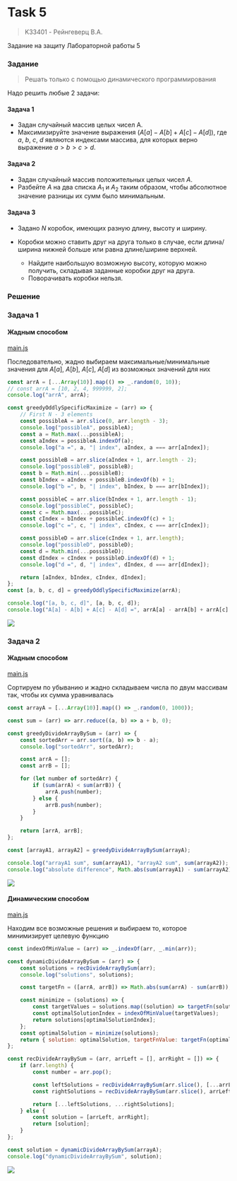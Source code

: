 # Task 5
> K33401 - Рейнгеверц В.А.

Задание на защиту Лабораторной работы 5

### Задание
> Решать только с помощью динамического программирования


Надо решить любые 2 задачи:

#### Задача 1

- Задан случайный массив целых чисел A. 
- Максимизируйте значение выражения $\left(A[a] - A[b] + A[c] - A[d]\right)$, где $a$, $b$, $c$, $d$ являются индексами массива, для которых верно выражение $a > b > c > d$.

#### Задача 2

- Задан случайный массив положительных целых чисел $А$. 
- Разбейте $А$ на два списка $А_1$ и $А_2$ таким образом, чтобы абсолютное значение разницы их сумм было минимальным.

#### Задача 3

- Задано $N$ коробок, имеющих разную длину, высоту и ширину.

- Коробки можно ставить друг на друга только в случае, если длина/ширина нижней больше или равна длине/ширине верхней. 
  - Найдите наибольшую возможную высоту, которую можно получить, складывая заданные коробки друг на друга. 
  - Поворачивать коробки нельзя.


### Решение

### Задача 1

#### Жадным способом


[main.js](main.js#L5)

Последовательно, жадно выбираем максимальные/минимальные значения для $A[a]$, $A[b]$, $A[c]$, $A[d]$ из возможных значений для них

```js
const arrA = [...Array(10)].map(() => _.random(0, 10));
// const arrA = [10, 2, 4, 999999, 2];
console.log("arrA", arrA);

const greedyOddlySpecificMaximize = (arr) => {
    // First N - 3 elements
    const possibleA = arr.slice(0, arr.length - 3);
    console.log("possibleA", possibleA);
    const a = Math.max(...possibleA);
    const aIndex = possibleA.indexOf(a);
    console.log("a =", a, "| index", aIndex, a === arr[aIndex]);

    const possibleB = arr.slice(aIndex + 1, arr.length - 2);
    console.log("possibleB", possibleB);
    const b = Math.min(...possibleB);
    const bIndex = aIndex + possibleB.indexOf(b) + 1;
    console.log("b =", b, "| index", bIndex, b === arr[bIndex]);

    const possibleC = arr.slice(bIndex + 1, arr.length - 1);
    console.log("possibleC", possibleC);
    const c = Math.max(...possibleC);
    const cIndex = bIndex + possibleC.indexOf(c) + 1;
    console.log("c =", c, "| index", cIndex, c === arr[cIndex]);

    const possibleD = arr.slice(cIndex + 1, arr.length);
    console.log("possibleD", possibleD);
    const d = Math.min(...possibleD);
    const dIndex = cIndex + possibleD.indexOf(d) + 1;
    console.log("d =", d, "| index", dIndex, d === arr[dIndex]);

    return [aIndex, bIndex, cIndex, dIndex];
};
const [a, b, c, d] = greedyOddlySpecificMaximize(arrA);

console.log("[a, b, c, d]", [a, b, c, d]);
console.log("A[a] - A[b] + A[c] - A[d] =", arrA[a] - arrA[b] + arrA[c] - arrA[d]);
```


![](https://i.imgur.com/3MlpapU.png)




### Задача 2


#### Жадным способом

[main.js](main.js#L45)


Сортируем по убыванию и жадно складываем числа по двум массивам так, чтобы их сумма уравнивалась

```js
const arrayA = [...Array(10)].map(() => _.random(0, 1000));

const sum = (arr) => arr.reduce((a, b) => a + b, 0);

const greedyDivideArrayBySum = (arr) => {
    const sortedArr = arr.sort((a, b) => b - a);
    console.log("sortedArr", sortedArr);

    const arrA = [];
    const arrB = [];

    for (let number of sortedArr) {
        if (sum(arrA) < sum(arrB)) {
            arrA.push(number);
        } else {
            arrB.push(number);
        }
    }

    return [arrA, arrB];
};

const [arrayA1, arrayA2] = greedyDivideArrayBySum(arrayA);

console.log("arrayA1 sum", sum(arrayA1), "arrayA2 sum", sum(arrayA2));
console.log("absolute difference", Math.abs(sum(arrayA1) - sum(arrayA2)));
```

![](https://i.imgur.com/6twA3Df.png)


#### Динамическим способом

[main.js](main.js#L79)

Находим все возможные решения и выбираем то, которое минимизирует целевую функцию

```js
const indexOfMinValue = (arr) => _.indexOf(arr, _.min(arr));

const dynamicDivideArrayBySum = (arr) => {
    const solutions = recDivideArrayBySum(arr);
    console.log("solutions", solutions);

    const targetFn = ([arrA, arrB]) => Math.abs(sum(arrA) - sum(arrB));

    const minimize = (solutions) => {
        const targetValues = solutions.map((solution) => targetFn(solution));
        const optimalSolutionIndex = indexOfMinValue(targetValues);
        return solutions[optimalSolutionIndex];
    };
    const optimalSolution = minimize(solutions);
    return { solution: optimalSolution, targetFnValue: targetFn(optimalSolution) };
};

const recDivideArrayBySum = (arr, arrLeft = [], arrRight = []) => {
    if (arr.length) {
        const number = arr.pop();

        const leftSolutions = recDivideArrayBySum(arr.slice(), [...arrLeft, number], arrRight);
        const rightSolutions = recDivideArrayBySum(arr.slice(), arrLeft, [...arrRight, number]);

        return [...leftSolutions, ...rightSolutions];
    } else {
        const solution = [arrLeft, arrRight];
        return [solution];
    }
};

const solution = dynamicDivideArrayBySum(arrayA);
console.log("dynamicDivideArrayBySum", solution);
```

![](https://i.imgur.com/gvyML5t.png)

